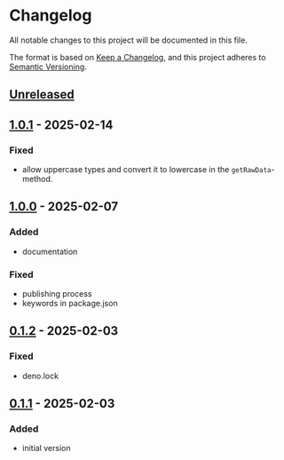 # Changelog

All notable changes to this project will be documented in this file.

The format is based on [Keep a Changelog](https://keepachangelog.com/en/1.1.0/),
and this project adheres to [Semantic Versioning](https://semver.org/spec/v2.0.0.html).

## [Unreleased]

## [1.0.1] - 2025-02-14

### Fixed

- allow uppercase types and convert it to lowercase in the `getRawData`-method.

## [1.0.0] - 2025-02-07

### Added

- documentation

### Fixed

- publishing process
- keywords in package.json

## [0.1.2] - 2025-02-03

### Fixed

- deno.lock

## [0.1.1] - 2025-02-03

### Added

- initial version

[unreleased]: https://github.com/locr-company/js-vms2-tile-db-reader/compare/v1.0.1...HEAD
[1.0.1]: https://github.com/locr-company/js-vms2-tile-db-reader/compare/v1.0.0...v1.0.1
[1.0.0]: https://github.com/locr-company/js-vms2-tile-db-reader/compare/v0.1.2...v1.0.0
[0.1.2]: https://github.com/locr-company/js-vms2-tile-db-reader/compare/v0.1.1...v0.1.2
[0.1.1]: https://github.com/locr-company/js-vms2-tile-db-reader/releases/tag/v0.1.1